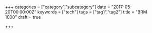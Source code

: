 +++
categories = ["category","subcategory"]
date = "2017-05-20T00:00:00Z"
keywords = ["tech"]
tags = ["tag1","tag2"]
title = "BRM 1000"
draft = true

+++

<!--more-->
